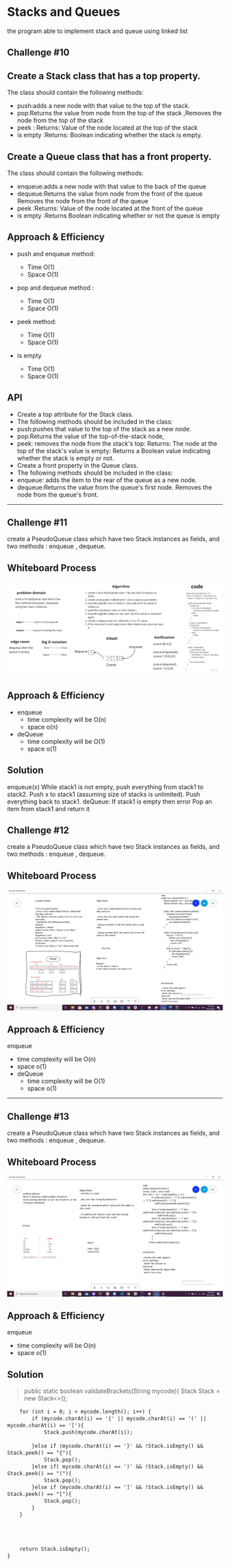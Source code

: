 # Stacks and Queues
the program able to implement stack and queue using linked list

## Challenge #10
## Create a Stack class that has a top property. 

The class should contain the following methods:
* push:adds a new node with that value to the top of the stack.
* pop:Returns the value from node from the top of the stack ,Removes the node from the top of the stack
* peek : Returns: Value of the node located at the top of the stack
* is empty :Returns: Boolean indicating whether the stack is empty.

## Create a Queue class that has a front property.

The class should contain the following methods:
* enqueue:adds a new node with that value to the back of the queue
* dequeue:Returns the value from node from the front of the queue Removes the node from the front of the queue
* peek :Returns: Value of the node located at the front of the queue
* is empty :Returns Boolean indicating whether or not the queue is empty





## Approach & Efficiency

* push  and enqueue method:

  * Time O(1)
  * Space O(1)
* pop  and dequeue method :
  * Time O(1)
  * Space O(1)
* peek method:
  * Time O(1)
  * Space O(1)
* is empty
  * Time O(1)
  * Space O(1)
  
## API
* Create a top attribute for the Stack class.
* The following methods should be included in the class:
* push:pushes that value to the top of the stack as a new node.
* pop:Returns the value of the top-of-the-stack node,
* peek: removes the node from the stack's top: Returns: The node at the top of the stack's value is empty: Returns a Boolean value indicating whether the stack is empty or not.
* Create a front property in the Queue class.
* The following methods should be included in the class:
* enqueue: adds the item to the rear of the queue as a new node.
* dequeue:Returns the value from the queue's first node. Removes the node from the queue's front.

________________________________________________________
## Challenge #11
create a PseudoQueue class which have two Stack instances as fields, and two methods : enqueue , dequeue.

## Whiteboard Process
![pseudo](Psudo-queue1.jpg)
## Approach & Efficiency
* enqueue
  * time complexity will be O(n)
  * space o(n)
* deQueue
  * time complexity will be O(1)
  * space o(1)
  
## Solution
enqueue(x)
While stack1 is not empty, push everything from stack1 to stack2.
Push x to stack1 (assuming size of stacks is unlimited).
Push everything back to stack1.
deQueue:
If stack1 is empty then error
Pop an item from stack1 and return it


## Challenge #12
create a PseudoQueue class which have two Stack instances as fields, and two methods : enqueue , dequeue.

## Whiteboard Process
![pseudo](ccc12.png)

## Approach & Efficiency

enqueue
* time complexity will be O(n)
* space o(1)
* deQueue
  * time complexity will be O(1)
  * space o(1)
-------------------------------------------------

## Challenge #13
create a PseudoQueue class which have two Stack instances as fields, and two methods : enqueue , dequeue.

## Whiteboard Process
![pseudo](ccc13.png)

## Approach & Efficiency

enqueue
* time complexity will be O(n)
* space o(1)

## Solution
>public static boolean validateBrackets(String mycode){
Stack<Character> Stack = new Stack<>();

        for (int i = 0; i < mycode.length(); i++) {
            if (mycode.charAt(i) == '{' || mycode.charAt(i) == '(' || mycode.charAt(i) == '['){
                Stack.push(mycode.charAt(i));

            }else if (mycode.charAt(i) == '}' && !Stack.isEmpty() && Stack.peek() == "{"){
                Stack.pop();
            }else if( mycode.charAt(i) == ')' && !Stack.isEmpty() && Stack.peek() == "("){
                Stack.pop();
            }else if (mycode.charAt(i) == ']' && !Stack.isEmpty() && Stack.peek() == "["){
                Stack.pop();
            }
        }




        return Stack.isEmpty();
    }

